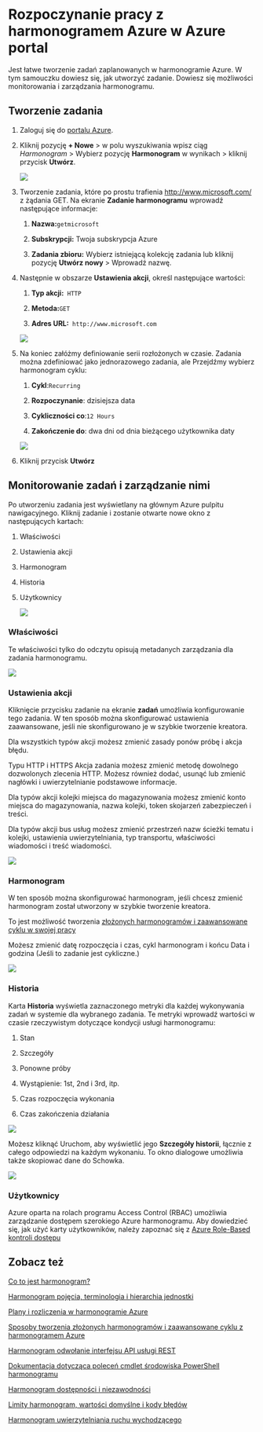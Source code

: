 <properties
 pageTitle="Rozpoczynanie pracy z harmonogramem Azure w Azure portal | Microsoft Azure"
 description="Rozpoczynanie pracy z harmonogramem Azure w Azure portal"
 services="scheduler"
 documentationCenter=".NET"
 authors="derek1ee"
 manager="kevinlam1"
 editor=""/>
<tags
 ms.service="scheduler"
 ms.workload="infrastructure-services"
 ms.tgt_pltfrm="na"
 ms.devlang="dotnet"
 ms.topic="hero-article"
 ms.date="08/10/2016"
 ms.author="deli"/>

# <a name="get-started-with-azure-scheduler-in-azure-portal"></a>Rozpoczynanie pracy z harmonogramem Azure w Azure portal

Jest łatwe tworzenie zadań zaplanowanych w harmonogramie Azure. W tym samouczku dowiesz się, jak utworzyć zadanie. Dowiesz się możliwości monitorowania i zarządzania harmonogramu.

## <a name="create-a-job"></a>Tworzenie zadania

1.  Zaloguj się do [portalu Azure](https://portal.azure.com/).  

2.  Kliknij pozycję **+ Nowe** > w polu wyszukiwania wpisz ciąg _Harmonogram_ > Wybierz pozycję **Harmonogram** w wynikach > kliknij przycisk **Utwórz**.

     ![][marketplace-create]

3.  Tworzenie zadania, które po prostu trafienia http://www.microsoft.com/ z żądania GET. Na ekranie **Zadanie harmonogramu** wprowadź następujące informacje:

    1.  **Nazwa:**`getmicrosoft`  

    2.  **Subskrypcji:** Twoja subskrypcja Azure   

    3.  **Zadania zbioru:** Wybierz istniejącą kolekcję zadania lub kliknij pozycję **Utwórz nowy** > Wprowadź nazwę.

4.  Następnie w obszarze **Ustawienia akcji**, określ następujące wartości:

    1.  **Typ akcji:**` HTTP`  

    2.  **Metoda:**`GET`  

    3.  **Adres URL:**` http://www.microsoft.com`  

      ![][action-settings]

5.  Na koniec załóżmy definiowanie serii rozłożonych w czasie. Zadania można zdefiniować jako jednorazowego zadania, ale Przejdźmy wybierz harmonogram cyklu:

    1. **Cykl**:`Recurring`

    2. **Rozpoczynanie**: dzisiejsza data

    3. **Cykliczności co**:`12 Hours`

    4. **Zakończenie do**: dwa dni od dnia bieżącego użytkownika daty  

      ![][recurrence-schedule]

6.  Kliknij przycisk **Utwórz**

## <a name="manage-and-monitor-jobs"></a>Monitorowanie zadań i zarządzanie nimi

Po utworzeniu zadania jest wyświetlany na głównym Azure pulpitu nawigacyjnego. Kliknij zadanie i zostanie otwarte nowe okno z następujących kartach:

1.  Właściwości  

2.  Ustawienia akcji  

3.  Harmonogram  

4.  Historia

5.  Użytkownicy

    ![][job-overview]

### <a name="properties"></a>Właściwości

Te właściwości tylko do odczytu opisują metadanych zarządzania dla zadania harmonogramu.

   ![][job-properties]


### <a name="action-settings"></a>Ustawienia akcji

Kliknięcie przycisku zadanie na ekranie **zadań** umożliwia konfigurowanie tego zadania. W ten sposób można skonfigurować ustawienia zaawansowane, jeśli nie skonfigurowano je w szybkie tworzenie kreatora.

Dla wszystkich typów akcji możesz zmienić zasady ponów próbę i akcja błędu.

Typu HTTP i HTTPS Akcja zadania możesz zmienić metodę dowolnego dozwolonych zlecenia HTTP. Możesz również dodać, usunąć lub zmienić nagłówki i uwierzytelnianie podstawowe informacje.

Dla typów akcji kolejki miejsca do magazynowania możesz zmienić konto miejsca do magazynowania, nazwa kolejki, token skojarzeń zabezpieczeń i treści.

Dla typów akcji bus usług możesz zmienić przestrzeń nazw ścieżki tematu i kolejki, ustawienia uwierzytelniania, typ transportu, właściwości wiadomości i treść wiadomości.

   ![][job-action-settings]

### <a name="schedule"></a>Harmonogram

W ten sposób można skonfigurować harmonogram, jeśli chcesz zmienić harmonogram został utworzony w szybkie tworzenie kreatora.

To jest możliwość tworzenia [złożonych harmonogramów i zaawansowane cyklu w swojej pracy](scheduler-advanced-complexity.md)

Możesz zmienić datę rozpoczęcia i czas, cykl harmonogram i końcu Data i godzina (Jeśli to zadanie jest cykliczne.)

   ![][job-schedule]


### <a name="history"></a>Historia

Karta **Historia** wyświetla zaznaczonego metryki dla każdej wykonywania zadań w systemie dla wybranego zadania. Te metryki wprowadź wartości w czasie rzeczywistym dotyczące kondycji usługi harmonogramu:

1.  Stan  

2.  Szczegóły  

3.  Ponowne próby

4.  Wystąpienie: 1st, 2nd i 3rd, itp.

5.  Czas rozpoczęcia wykonania  

6.  Czas zakończenia działania

   ![][job-history]

Możesz kliknąć Uruchom, aby wyświetlić jego **Szczegóły historii**, łącznie z całego odpowiedzi na każdym wykonaniu. To okno dialogowe umożliwia także skopiować dane do Schowka.

   ![][job-history-details]

### <a name="users"></a>Użytkownicy

Azure oparta na rolach programu Access Control (RBAC) umożliwia zarządzanie dostępem szerokiego Azure harmonogramu. Aby dowiedzieć się, jak użyć karty użytkowników, należy zapoznać się z [Azure Role-Based kontroli dostępu](../active-directory/role-based-access-control-configure.md)


## <a name="see-also"></a>Zobacz też

 [Co to jest harmonogram?](scheduler-intro.md)

 [Harmonogram pojęcia, terminologia i hierarchia jednostki](scheduler-concepts-terms.md)

 [Plany i rozliczenia w harmonogramie Azure](scheduler-plans-billing.md)

 [Sposoby tworzenia złożonych harmonogramów i zaawansowane cyklu z harmonogramem Azure](scheduler-advanced-complexity.md)

 [Harmonogram odwołanie interfejsu API usługi REST](https://msdn.microsoft.com/library/mt629143)

 [Dokumentacja dotycząca poleceń cmdlet środowiska PowerShell harmonogramu](scheduler-powershell-reference.md)

 [Harmonogram dostępności i niezawodności](scheduler-high-availability-reliability.md)

 [Limity harmonogram, wartości domyślne i kody błędów](scheduler-limits-defaults-errors.md)

 [Harmonogram uwierzytelniania ruchu wychodzącego](scheduler-outbound-authentication.md)


[marketplace-create]: ./media/scheduler-get-started-portal/scheduler-v2-portal-marketplace-create.png
[action-settings]: ./media/scheduler-get-started-portal/scheduler-v2-portal-action-settings.png
[recurrence-schedule]: ./media/scheduler-get-started-portal/scheduler-v2-portal-recurrence-schedule.png
[job-properties]: ./media/scheduler-get-started-portal/scheduler-v2-portal-job-properties.png
[job-overview]: ./media/scheduler-get-started-portal/scheduler-v2-portal-job-overview-1.png
[job-action-settings]: ./media/scheduler-get-started-portal/scheduler-v2-portal-job-action-settings.png
[job-schedule]: ./media/scheduler-get-started-portal/scheduler-v2-portal-job-schedule.png
[job-history]: ./media/scheduler-get-started-portal/scheduler-v2-portal-job-history.png
[job-history-details]: ./media/scheduler-get-started-portal/scheduler-v2-portal-job-history-details.png


[1]: ./media/scheduler-get-started-portal/scheduler-get-started-portal001.png
[2]: ./media/scheduler-get-started-portal/scheduler-get-started-portal002.png
[3]: ./media/scheduler-get-started-portal/scheduler-get-started-portal003.png
[4]: ./media/scheduler-get-started-portal/scheduler-get-started-portal004.png
[5]: ./media/scheduler-get-started-portal/scheduler-get-started-portal005.png
[6]: ./media/scheduler-get-started-portal/scheduler-get-started-portal006.png
[7]: ./media/scheduler-get-started-portal/scheduler-get-started-portal007.png
[8]: ./media/scheduler-get-started-portal/scheduler-get-started-portal008.png
[9]: ./media/scheduler-get-started-portal/scheduler-get-started-portal009.png
[10]: ./media/scheduler-get-started-portal/scheduler-get-started-portal010.png
[11]: ./media/scheduler-get-started-portal/scheduler-get-started-portal011.png
[12]: ./media/scheduler-get-started-portal/scheduler-get-started-portal012.png
[13]: ./media/scheduler-get-started-portal/scheduler-get-started-portal013.png
[14]: ./media/scheduler-get-started-portal/scheduler-get-started-portal014.png
[15]: ./media/scheduler-get-started-portal/scheduler-get-started-portal015.png
